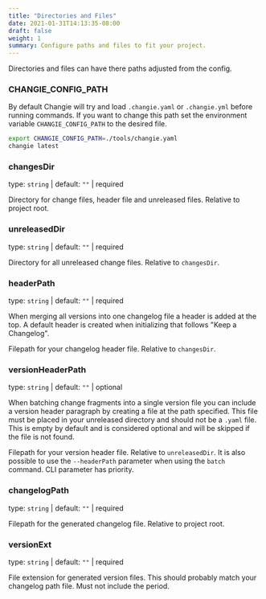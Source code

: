 ```yaml
---
title: "Directories and Files"
date: 2021-01-31T14:13:35-08:00
draft: false
weight: 1
summary: Configure paths and files to fit your project.
---
```


Directories and files can have there paths adjusted from the config.

### CHANGIE_CONFIG_PATH
By default Changie will try and load `.changie.yaml` or `.changie.yml` before running
commands.
If you want to change this path set the environment variable `CHANGIE_CONFIG_PATH`
to the desired file.

```sh
export CHANGIE_CONFIG_PATH=./tools/changie.yaml
changie latest
```

### changesDir
type: `string` | default: `""` | required

Directory for change files, header file and unreleased files.
Relative to project root.

### unreleasedDir
type: `string` | default: `""` | required

Directory for all unreleased change files.
Relative to `changesDir`.

### headerPath
type: `string` | default: `""` | required

When merging all versions into one changelog file a header is added at the top.
A default header is created when initializing that follows "Keep a Changelog".

Filepath for your changelog header file.
Relative to `changesDir`.

### versionHeaderPath
type: `string` | default: `""` | optional

When batching change fragments into a single version file you can include a version header
paragraph by creating a file at the path specified.
This file must be placed in your unreleased directory and should not be a `.yaml` file.
This is empty by default and is considered optional and will be skipped if the file is not found.

Filepath for your version header file.
Relative to `unreleasedDir`.
It is also possible to use the `--headerPath` parameter when using the `batch` command.
CLI parameter has priority.

### changelogPath
type: `string` | default: `""` | required

Filepath for the generated changelog file.
Relative to project root.

### versionExt
type: `string` | default: `""` | required

File extension for generated version files.
This should probably match your changelog path file.
Must not include the period.

